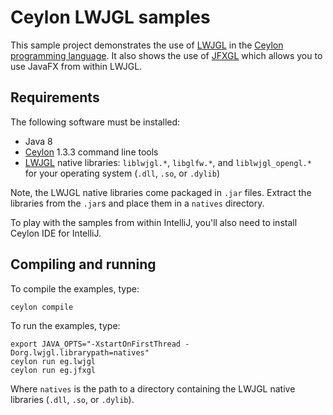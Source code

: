 # Ceylon LWJGL samples

This sample project demonstrates the use of [LWJGL][] in the
[Ceylon programming language][Ceylon]. It also shows the use
of [JFXGL][] which allows you to use JavaFX from within LWJGL.

[LWJGL]: https://www.lwjgl.org/
[JFXGL]: https://bitbucket.org/cuchaz/jfxgl
[Ceylon]: http://ceylon-lang.org

## Requirements

The following software must be installed:

- Java 8
- [Ceylon][] 1.3.3 command line tools
- [LWJGL][] native libraries: `liblwjgl.*`, `libglfw.*`, and 
  `liblwjgl_opengl.*` for your operating system
  (`.dll`, `.so`, or `.dylib`)

Note, the LWJGL native libraries come packaged in `.jar` 
files. Extract the libraries from the `.jar`s and place them
in a `natives` directory.

To play with the samples from within IntelliJ, you'll also
need to install Ceylon IDE for IntelliJ.

## Compiling and running

To compile the examples, type:

    ceylon compile

To run the examples, type:

    export JAVA_OPTS="-XstartOnFirstThread -Dorg.lwjgl.librarypath=natives"
    ceylon run eg.lwjgl
    ceylon run eg.jfxgl

Where `natives` is the path to a directory containing the 
LWJGL native libraries (`.dll`, `.so`, or `.dylib`).